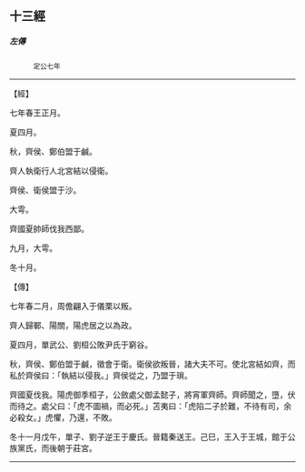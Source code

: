 

## 十三經

##### 左傳
　　　`定公七年`

* * *

【經】

七年春王正月。

夏四月。

秋，齊侯、鄭伯盟于鹹。

齊人執衛行人北宮結以侵衛。

齊侯、衛侯盟于沙。

大雩。

齊國夏帥師伐我西鄙。

九月，大雩。

冬十月。

【傳】

七年春二月，周儋翩入于儀栗以叛。

齊人歸鄆、陽關，陽虎居之以為政。

夏四月，單武公、劉桓公敗尹氏于窮谷。

秋，齊侯、鄭伯盟于鹹，徵會于衛。衛侯欲叛晉，諸大夫不可。使北宮結如齊，而私於齊侯曰：「執結以侵我。」齊侯從之，乃盟于瑣。

齊國夏伐我。陽虎御季桓子，公斂處父御孟懿子，將宵軍齊師。齊師聞之，墮，伏而待之。處父曰：「虎不圖禍，而必死。」苫夷曰：「虎陷二子於難，不待有司，余必殺女。」虎懼，乃還，不敗。

冬十一月戊午，單子、劉子逆王于慶氏。晉籍秦送王。己巳，王入于王城，館于公族黨氏，而後朝于莊宮。

* * *

